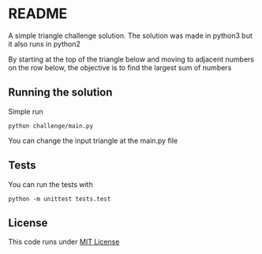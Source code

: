 # README #
A simple triangle challenge solution. The solution was made in python3 but it also runs in python2

By starting at the top of the triangle below and moving to adjacent numbers on the row below, the objective is to find the largest sum of numbers

## Running the solution ##

Simple run

```
python challenge/main.py
```

You can change the input triangle at the main.py file

## Tests ##

You can run the tests with

```
python -m unittest tests.test
```

## License ##

This code runs under [MIT License](https://opensource.org/licenses/MIT)
